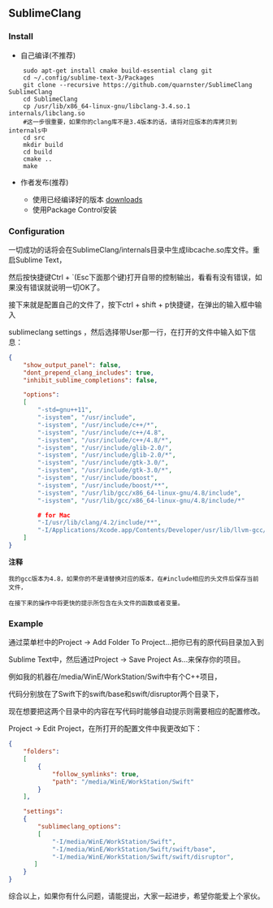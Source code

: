 SublimeClang
------

### Install

- 自己编译(不推荐)

```
    sudo apt-get install cmake build-essential clang git
    cd ~/.config/sublime-text-3/Packages
    git clone --recursive https://github.com/quarnster/SublimeClang SublimeClang
    cd SublimeClang
    cp /usr/lib/x86_64-linux-gnu/libclang-3.4.so.1 internals/libclang.so
    #这一步很重要，如果你的clang库不是3.4版本的话，请将对应版本的库拷贝到internals中
    cd src
    mkdir build
    cd build
    cmake ..
    make
```

- 作者发布(推荐)

  - 使用已经编译好的版本 [downloads](https://github.com/quarnster/SublimeClang/downloads)
  - 使用Package Control安装

### Configuration

一切成功的话将会在SublimeClang/internals目录中生成libcache.so库文件。重启Sublime Text，

然后按快捷键Ctrl + `(Esc下面那个键)打开自带的控制输出，看看有没有错误，如果没有错误就说明一切OK了。

接下来就是配置自己的文件了，按下ctrl + shift + p快捷键，在弹出的输入框中输入

sublimeclang settings ，然后选择带User那一行，在打开的文件中输入如下信息：


```JSON
{
    "show_output_panel": false,
    "dont_prepend_clang_includes": true,
    "inhibit_sublime_completions": false,

    "options":
    [
        "-std=gnu++11",
        "-isystem", "/usr/include",
        "-isystem", "/usr/include/c++/*",
        "-isystem", "/usr/include/c++/4.8",
        "-isystem", "/usr/include/c++/4.8/*",
        "-isystem", "/usr/include/glib-2.0/",
        "-isystem", "/usr/include/glib-2.0/*",
        "-isystem", "/usr/include/gtk-3.0/",
        "-isystem", "/usr/include/gtk-3.0/*",
        "-isystem", "/usr/include/boost",
        "-isystem", "/usr/include/boost/**",
        "-isystem", "/usr/lib/gcc/x86_64-linux-gnu/4.8/include",
        "-isystem", "/usr/lib/gcc/x86_64-linux-gnu/4.8/include/*"

        # for Mac
        "-I/usr/lib/clang/4.2/include/**",
        "-I/Applications/Xcode.app/Contents/Developer/usr/lib/llvm-gcc/4.2.1/include"
    ]
}
```

**注释**

    我的gcc版本为4.8，如果你的不是请替换对应的版本，在#include相应的头文件后保存当前文件，

    在接下来的操作中将更快的提示所包含在头文件的函数或者变量。

### Example

通过菜单栏中的Project -> Add Folder To Project...把你已有的原代码目录加入到

Sublime Text中，然后通过Project -> Save Project As...来保存你的项目。

例如我的机器在/media/WinE/WorkStation/Swift中有个C++项目，

代码分别放在了Swift下的swift/base和swift/disruptor两个目录下，

现在想要把这两个目录中的内容在写代码时能够自动提示则需要相应的配置修改。

Project -> Edit Project，在所打开的配置文件中我更改如下：

```JSON
{
    "folders":
    [
        {
            "follow_symlinks": true,
            "path": "/media/WinE/WorkStation/Swift"
        }
    ],

    "settings":
    {
        "sublimeclang_options":
        [
            "-I/media/WinE/WorkStation/Swift",
            "-I/media/WinE/WorkStation/Swift/swift/base",
            "-I/media/WinE/WorkStation/Swift/swift/disruptor",
       ]
    }
}
```

综合以上，如果你有什么问题，请能提出，大家一起进步，希望你能爱上个家伙。